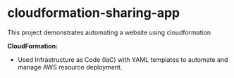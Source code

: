# cloudformation-sharing-app
This project demonstrates automating a website using cloudformation 

**CloudFormation:** 
- Used Infrastructure as Code (IaC) with YAML templates to automate and manage AWS resource deployment.
